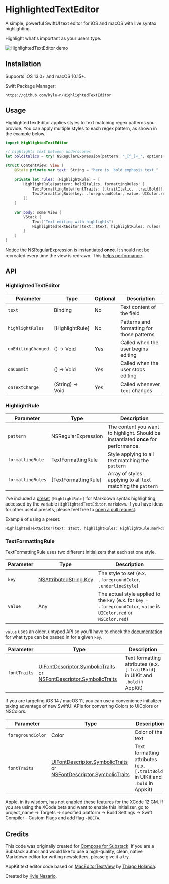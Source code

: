 # HighlightedTextEditor

A simple, powerful SwiftUI text editor for iOS and macOS with live syntax highlighting.

Highlight what's important as your users type. 

![HighlightedTextEditor demo](https://raw.githubusercontent.com/kyle-n/kyle-n.github.io/master/static/img/hte-demo.gif)

## Installation

Supports iOS 13.0+ and macOS 10.15+.

Swift Package Manager: 

```
https://github.com/kyle-n/HighlightedTextEditor
```

## Usage

HighlightedTextEditor applies styles to text matching regex patterns you provide. You can apply multiple styles to each regex pattern, as shown in the example below. 

```swift
import HighlightedTextEditor

// highlights text between underscores
let boldItalics = try! NSRegularExpression(pattern: "_[^_]+_", options: [])

struct ContentView: View {
    @State private var text: String = "here is _bold emphasis text_"
    
    private let rules: [HighlightRule] = [
        HighlightRule(pattern: boldItalics, formattingRules: [
            TextFormattingRule(fontTraits: [.traitItalic, .traitBold]),
            TextFormattingRule(key: .foregroundColor, value: UIColor.red)
        ])
    ]
    
    var body: some View {
        VStack {
            Text("Text editing with highlights")
            HighlightedTextEditor(text: $text, highlightRules: rules)
        }
    }
}
```

Notice the NSRegularExpression is instantiated **once**. It should not be recreated every time the view is redrawn. This [helps performance](https://stackoverflow.com/questions/41705728/optimize-nsregularexpression-performance). 

## API

### HighlightedTextEditor

| Parameter | Type | Optional | Description |
| --- | --- | --- | --- |
| `text` | Binding<String> | No | Text content of the field |
| `highlightRules` | [HighlightRule] | No | Patterns and formatting for those patterns |
| `onEditingChanged` | () -> Void | Yes | Called when the user begins editing |
| `onCommit` | () -> Void | Yes | Called when the user stops editing |
| `onTextChange` | (String) -> Void | Yes | Called whenever `text` changes |

### HighlightRule

| Parameter | Type | Description |
| --- | --- | --- |
| `pattern` | NSRegularExpression | The content you want to highlight. Should be instantiated **once** for performance. |
| `formattingRule` | TextFormattingRule | Style applying to all text matching the `pattern` |
| `formattingRules` | [TextFormattingRule] | Array of styles applying to all text matching the `pattern` |

I've included a [preset](https://github.com/kyle-n/HighlightedTextEditor/blob/main/Sources/HighlightedTextEditor/System%20Extensions/HighlightedTextEditor.swift) `[HighlightRule]` for Markdown syntax highlighting, accessed by the variable `HighlightedTextEditor.markdown`. If you have ideas for other useful presets, please feel free to [open a pull request](https://github.com/kyle-n/HighlightedTextEditor/pulls). 

Example of using a preset:

```swift
HighlightedTextEditor(text: $text, highlightRules: HighlightRule.markdown)
```

### TextFormattingRule

TextFormattingRule uses two different initializers that each set one style.

| Parameter | Type | Description |
| --- | --- | --- |
| `key` | [NSAttributedString.Key](2) | The style to set (e.x. `.foregroundColor`, `.underlineStyle`) |
| `value` | Any | The actual style applied to the `key` (e.x. for `key = .foregroundColor`, `value` is `UIColor.red` or `NSColor.red`) |

`value` uses an older, untyped API so you'll have to check the [documentation](2) for what type can be passed in for a given `key`.

| Parameter | Type | Description |
| --- | --- | --- |
| `fontTraits` | [UIFontDescriptor.SymbolicTraits](3) or [NSFontDescriptor.SymbolicTraits](4) | Text formatting attributes (e.x. `[.traitBold]` in UIKit and `.bold` in AppKit) |

[2]: https://developer.apple.com/documentation/foundation/nsattributedstring/key

[3]: https://developer.apple.com/documentation/uikit/uifontdescriptor/symbolictraits

[4]: https://developer.apple.com/documentation/appkit/nsfontdescriptor/symbolictraits

If you are targeting iOS 14 / macOS 11, you can use a convenience initializer taking advantage of new SwiftUI APIs for converting Colors to UIColors or NSColors. 

| Parameter | Type | Description |
| --- | --- | --- |
| `foregroundColor` | Color | Color of the text |
| `fontTraits` | [UIFontDescriptor.SymbolicTraits](3) or [NSFontDescriptor.SymbolicTraits](4) | Text formatting attributes (e.x. `[.traitBold]` in UIKit and `.bold` in AppKit) |

Apple, in its wisdom, has not enabled these features for the XCode 12 GM. If you are using the XCode beta and want to enable this initializer, go to project_name -> Targets -> specified platform -> Build Settings -> Swift Compiler - Custom Flags and add flag `-DBETA`.

## Credits

This code was originally created for [Compose for Substack](https://twitter.com/ComposeSubstack). If you are a Substack author and would like to use a high-quality, clean, native Markdown editor for writing newsletters, please give it a try. 

AppKit text editor code based on [MacEditorTextView](https://gist.github.com/unnamedd/6e8c3fbc806b8deb60fa65d6b9affab0) by [Thiago Holanda](https://twitter.com/tholanda).

Created by [Kyle Nazario](https://twitter.com/kbn_au).
